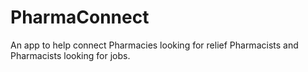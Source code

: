# PharmaConnect
An app to help connect Pharmacies looking for relief Pharmacists and Pharmacists looking for jobs.
